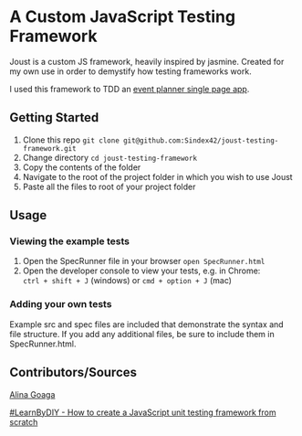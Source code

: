 # A Custom JavaScript Testing Framework

Joust is a custom JS framework, heavily inspired by jasmine. Created for my own use in order to demystify how testing frameworks work.

I used this framework to TDD an [event planner single page app](https://github.com/Sindex42/event-planner-js).


## Getting Started

1. Clone this repo `git clone git@github.com:Sindex42/joust-testing-framework.git`
2. Change directory `cd joust-testing-framework`
3. Copy the contents of the folder
4. Navigate to the root of the project folder in which you wish to use Joust
5. Paste all the files to root of your project folder


## Usage

### Viewing the example tests

1. Open the SpecRunner file in your browser `open SpecRunner.html`
2. Open the developer console to view your tests, e.g. in Chrome:  
  `ctrl + shift + J` (windows) or 
 `cmd + option + J` (mac)

### Adding your own tests

Example src and spec files are included that demonstrate the syntax and file structure. If you add any additional files, be sure to include them in SpecRunner.html.


## Contributors/Sources

[Alina Goaga](https://github.com/AlinaGoaga)

[#LearnByDIY - How to create a JavaScript unit testing framework from scratch](https://medium.freecodecamp.org/learnbydiy-how-to-create-a-javascript-unit-testing-framework-from-scratch-c94e0ba1c57a)
